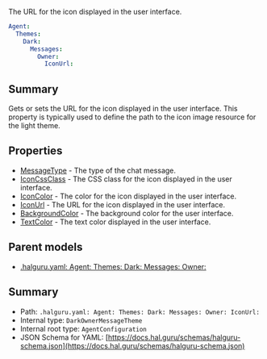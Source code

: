 <!--
title: IconUrl
description: The URL for the icon displayed in the user interface.
version: 1.40.7-beta.14
generated: true
date: 2025-04-28
node: This file is generated by the command-line program: `halguru manual -c -m`
-->


The URL for the icon displayed in the user interface.

```yaml
Agent:
  Themes:
    Dark:
      Messages:
        Owner:
          IconUrl:
```

## Summary

Gets or sets the URL for the icon displayed in the user interface. This property is typically used to define the path to the icon image resource for the light theme.

## Properties

* [MessageType]((halguru)-agent-themes-dark-messages-owner-messagetype.md) - The type of the chat message.
* [IconCssClass]((halguru)-agent-themes-dark-messages-owner-iconcssclass.md) - The CSS class for the icon displayed in the user interface.
* [IconColor]((halguru)-agent-themes-dark-messages-owner-iconcolor.md) - The color for the icon displayed in the user interface.
* [IconUrl]((halguru)-agent-themes-dark-messages-owner-iconurl.md) - The URL for the icon displayed in the user interface.
* [BackgroundColor]((halguru)-agent-themes-dark-messages-owner-backgroundcolor.md) - The background color for the user interface.
* [TextColor]((halguru)-agent-themes-dark-messages-owner-textcolor.md) - The text color displayed in the user interface.

## Parent models

* [.halguru.yaml: Agent: Themes: Dark: Messages: Owner:]((halguru)-agent-themes-dark-messages-owner.md)
## Summary

* Path: `.halguru.yaml: Agent: Themes: Dark: Messages: Owner: IconUrl:`
* Internal type: `DarkOwnerMessageTheme`
* Internal root type: `AgentConfiguration`
* JSON Schema for YAML: [https://docs.hal.guru/schemas/halguru-schema.json](https://docs.hal.guru/schemas/halguru-schema.json)
